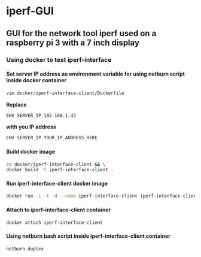 # iperf-GUI
## GUI for the network tool iperf used on a raspberry pi 3 with a 7 inch display

### Using docker to test iperf-interface

#### Set server IP address as environment variable for using netburn script inside docker container
```Bash
vim docker/iperf-interface-client/Dockerfile
```

**Replace**
```Bash
ENV SERVER_IP 192.168.1.43
```

**with you IP address**
```Bash
ENV SERVER_IP YOUR_IP_ADDRESS_HERE
```

#### Build docker image
```Bash
cd docker/iperf-interface-client && \
docker build -t iperf-interface-client .
```

#### Run iperf-interface-client docker image
```Bash
docker run -i -t -d --name iperf-interface-client iperf-interface-client
```

#### Attach to iperf-interface-client container
```Bash
docker attach iperf-interface-client
```

#### Using netburn bash script inside iperf-interface-client container
```Bash
netburn duplex
```